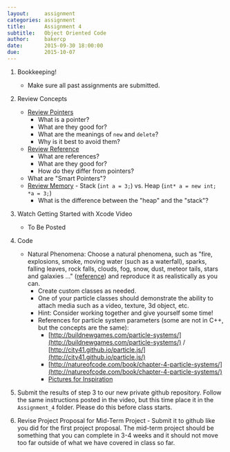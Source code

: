 ```yaml
---
layout:     assignment
categories: assignment
title:      Assignment 4
subtitle:   Object Oriented Code
author:     bakercp
date:       2015-09-30 18:00:00
due:        2015-10-07
---
```


1. Bookkeeping!
    - Make sure all past assignments are submitted.
2. Review Concepts
    - [Review Pointers](http://www.tutorialspoint.com/cplusplus/cpp_pointers.htm)
        - What is a pointer?
        - What are they good for?
        - What are the meanings of `new` and `delete`?
        - Why is it best to avoid them?
    - [Review Reference](http://www.tutorialspoint.com/cplusplus/cpp_references.htm)
        - What are references?
        - What are they good for?
        - How do they differ from pointers?
    - What are "Smart Pointers"?
    - [Review Memory](http://www.tutorialspoint.com/cplusplus/cpp_dynamic_memory.htm) - Stack (`int a = 3;`) vs. Heap (`int* a = new int; *a = 3;`)
        - What is the difference between the "heap" and the "stack"?

2. Watch Getting Started with Xcode Video
    - To Be Posted

3. Code
    - Natural Phenomena: Choose a natural phenomena, such as "fire, explosions, smoke, moving water (such as a waterfall), sparks, falling leaves, rock falls, clouds, fog, snow, dust, meteor tails, stars and galaxies ..." ([reference](https://en.wikipedia.org/wiki/Particle_system)) and reproduce it as realistically as you can.
        - Create custom classes as needed.
        - One of your particle classes should demonstrate the ability to attach media such as a video, texture, 3d object, etc.
        - Hint: Consider working together and give yourself some time!
        - References for particle system parameters (some are not in C++, but the concepts are the same):
            - [http://buildnewgames.com/particle-systems/](http://buildnewgames.com/particle-systems/) / [http://city41.github.io/particle.js/](http://city41.github.io/particle.js/)
            - [http://natureofcode.com/book/chapter-4-particle-systems/](http://natureofcode.com/book/chapter-4-particle-systems/)
            - [Pictures for Inspiration](https://www.google.com/search?q=particle+system+examples&safe=off&espv=2&biw=1280&bih=757&tbm=isch&tbo=u&source=univ&sa=X&ved=0CEEQsARqFQoTCOCC1LCGo8gCFUeKDQodcWUCww)

4. Submit the results of step 3 to our new private github repository.  Follow the same instructions posted in the video, but this time place it in the `Assignment_4` folder.  Please do this before class starts.

5. Revise Project Proposal for Mid-Term Project - Submit it to github like you did for the first project proposal. The mid-term project should be something that you can complete in 3-4 weeks and it should not move too far outside of what we have covered in class so far.
